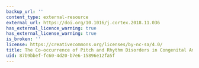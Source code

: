 ```yaml
---
backup_url: ''
content_type: external-resource
external_url: https://doi.org/10.1016/j.cortex.2018.11.036
has_external_licence_warning: true
has_external_license_warning: true
is_broken: ''
license: https://creativecommons.org/licenses/by-nc-sa/4.0/
title: The Co-occurrence of Pitch and Rhythm Disorders in Congenital Amusia
uid: 87b9bbef-fc60-4d20-b7e6-15896e12fa5f
---
```

